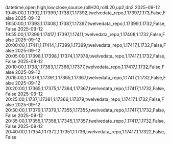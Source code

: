 datetime,open,high,low,close,source,rollH20,rollL20,up2,dn2
2025-09-12 19:45:00,1.17392,1.17399,1.17387,1.17392,twelvedata_repo,1.17397,1.173,False,False
2025-09-12 19:50:00,1.17393,1.17408,1.17387,1.17397,twelvedata_repo,1.17399,1.1732,False,False
2025-09-12 19:55:00,1.17399,1.17417,1.17397,1.17411,twelvedata_repo,1.17408,1.1732,False,False
2025-09-12 20:00:00,1.17411,1.17414,1.17399,1.17399,twelvedata_repo,1.17417,1.1732,False,False
2025-09-12 20:05:00,1.17398,1.17398,1.17374,1.17378,twelvedata_repo,1.17417,1.1732,False,False
2025-09-12 20:10:00,1.1738,1.17383,1.17366,1.17377,twelvedata_repo,1.17417,1.1732,False,False
2025-09-12 20:15:00,1.17378,1.17391,1.17365,1.17367,twelvedata_repo,1.17417,1.1732,False,False
2025-09-12 20:20:00,1.17365,1.17375,1.17364,1.17367,twelvedata_repo,1.17417,1.1732,False,False
2025-09-12 20:25:00,1.1737,1.17381,1.17366,1.17379,twelvedata_repo,1.17417,1.1732,False,False
2025-09-12 20:30:00,1.17379,1.17379,1.17355,1.17355,twelvedata_repo,1.17417,1.1732,False,False
2025-09-12 20:35:00,1.17355,1.17358,1.17345,1.17357,twelvedata_repo,1.17417,1.1732,False,False
2025-09-12 20:40:00,1.17354,1.17372,1.17351,1.1736,twelvedata_repo,1.17417,1.17322,False,False
